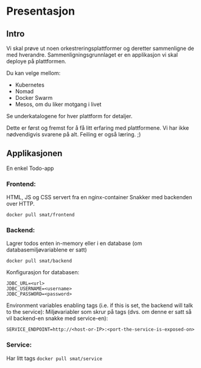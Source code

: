 Presentasjon
============

Intro
-----

Vi skal prøve ut noen orkestreringsplattformer og deretter sammenligne de med hverandre. Sammenligningsgrunnlaget er en applikasjon vi skal deploye på plattformen.

Du kan velge mellom:
* Kubernetes
* Nomad
* Docker Swarm
* Mesos, om du liker motgang i livet

Se underkatalogene for hver plattform for detaljer.

Dette er først og fremst for å få litt erfaring med plattformene. Vi har ikke nødvendigvis svarene på alt. Feiling er også læring. ;)

Applikasjonen
-------------

En enkel Todo-app

### Frontend:
HTML, JS og CSS servert fra en nginx-container
Snakker med backenden over HTTP.

```docker pull smat/frontend```

### Backend:
Lagrer todos enten in-memory eller i en database (om databasemiljøvariablene er satt)

```docker pull smat/backend```

Konfigurasjon for databasen:
```
JDBC_URL=<url>
JDBC_USERNAME=<username>
JDBC_PASSWORD=<password>
```

Environment variables enabling tags (i.e. if this is set, the backend will talk to the service):
Miljøvariabler som skrur på tags (dvs. om denne er satt så vil backend-en snakke med service-en):
```
SERVICE_ENDPOINT=http://<host-or-IP>:<port-the-service-is-exposed-on>
```

### Service:
Har litt tags
```docker pull smat/service```
